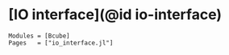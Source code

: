 # [IO interface](@id io-interface)

```@autodocs
Modules = [Bcube]
Pages   = ["io_interface.jl"]
```